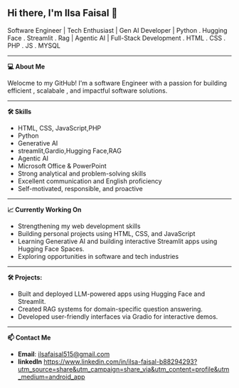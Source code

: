 ## Hi there, I'm Ilsa Faisal 👋

Software Engineer | Tech Enthusiast | Gen AI Developer | Python . Hugging Face . Streamlit . Rag | Agentic AI | Full-Stack Development . HTML . CSS . PHP . JS . MYSQL 

---
**💻 About Me**

Welocme to my GitHub! I'm a software Engineer with a passion for building efficient , scalabale , and impactful software solutions.

---
**🛠️ Skills**  
- HTML, CSS, JavaScript,PHP
- Python
- Generative AI
- streamlit,Gardio,Hugging Face,RAG
- Agentic AI 
- Microsoft Office & PowerPoint  
- Strong analytical and problem-solving skills  
- Excellent communication and English proficiency  
- Self-motivated, responsible, and proactive  

---

**📈 Currently Working On**  
- Strengthening my web development skills  
- Building personal projects using HTML, CSS, and JavaScript
- Learning Generative AI and building interactive Streamlit apps using Hugging Face Spaces.   
- Exploring opportunities in software and tech industries  

---

**🛠 Projects:**
- Built and deployed LLM-powered apps using Hugging Face and Streamlit.
- Created RAG systems for domain-specific question answering.
- Developed user-friendly interfaces via Gradio for interactive demos.

---

**📫 Contact Me**  
- **Email**: ilsafaisal515@gmail.com
- **linkedln** https://www.linkedin.com/in/ilsa-faisal-b88294293?utm_source=share&utm_campaign=share_via&utm_content=profile&utm_medium=android_app 



